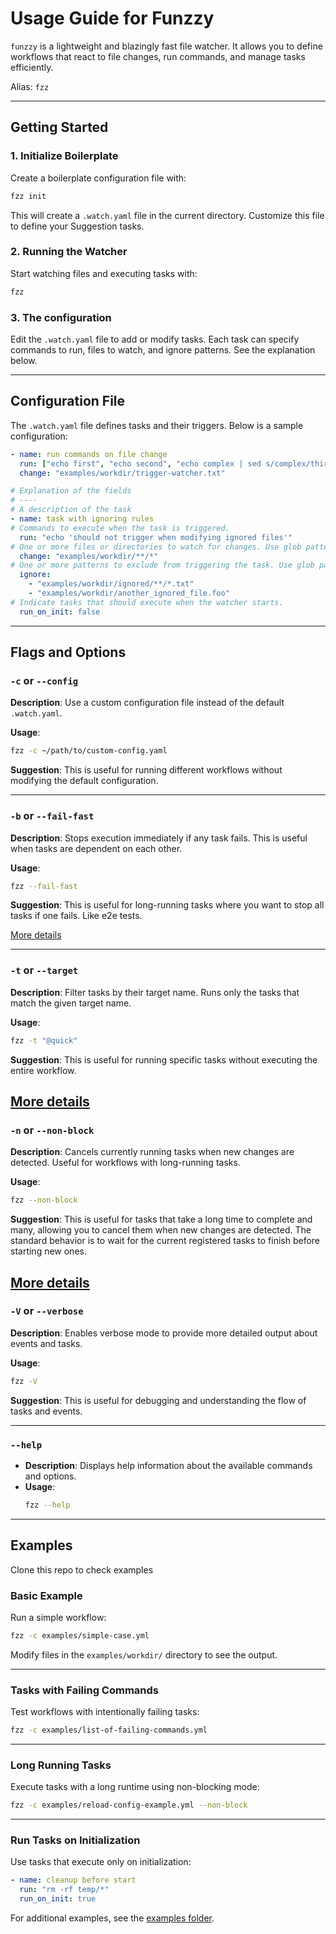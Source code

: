 # Usage Guide for Funzzy

`funzzy` is a lightweight and blazingly fast file watcher. It allows you to define workflows that react to file changes, run commands, and manage tasks efficiently.

Alias: `fzz`

---

## Getting Started

### 1. Initialize Boilerplate
Create a boilerplate configuration file with:
```bash
fzz init
```
This will create a `.watch.yaml` file in the current directory. Customize this file to define your Suggestion tasks.

### 2. Running the Watcher
Start watching files and executing tasks with:
```bash
fzz
```

### 3. The configuration
Edit the `.watch.yaml` file to add or modify tasks. Each task can specify commands to run, files to watch, and ignore patterns. See the explanation below.

---

## Configuration File

The `.watch.yaml` file defines tasks and their triggers. Below is a sample configuration:

```yaml
- name: run commands on file change
  run: ["echo first", "echo second", "echo complex | sed s/complex/third/g"]
  change: "examples/workdir/trigger-watcher.txt"

# Explanation of the fields
# ----
# A description of the task 
- name: task with ignoring rules
# Commands to execute when the task is triggered.
  run: "echo 'should not trigger when modifying ignored files'"
# One or more files or directories to watch for changes. Use glob patterns.
  change: "examples/workdir/**/*"
# One or more patterns to exclude from triggering the task. Use glob patterns.
  ignore:
    - "examples/workdir/ignored/**/*.txt"
    - "examples/workdir/another_ignored_file.foo"
# Indicate tasks that should execute when the watcher starts.
  run_on_init: false
```
---

## Flags and Options

### `-c` or `--config`
**Description**: Use a custom configuration file instead of the default `.watch.yaml`.

**Usage**:
```bash
fzz -c ~/path/to/custom-config.yaml
```

**Suggestion**: This is useful for running different workflows without modifying the default configuration.

---

### `-b` or `--fail-fast`
**Description**: Stops execution immediately if any task fails. This is useful when tasks are dependent on each other.

**Usage**:
```bash
fzz --fail-fast
```
**Suggestion**: This is useful for long-running tasks where you want to stop all tasks if one fails. Like e2e tests.

[More details](/docs/FLAG_FAIL_FAST.md)

---

### `-t` or `--target`

**Description**: Filter tasks by their target name. Runs only the tasks that match the given target name.

**Usage**:
```bash
fzz -t "@quick"
```

**Suggestion**: This is useful for running specific tasks without executing the entire workflow.

[More details](/docs/FLAG_TARGET.md)
---

### `-n` or `--non-block`
**Description**: Cancels currently running tasks when new changes are detected. Useful for workflows with long-running tasks.

**Usage**:
```bash
fzz --non-block
```
**Suggestion**: This is useful for tasks that take a long time to complete and many, allowing you to cancel them when new changes are detected.
The standard behavior is to wait for the current registered tasks to finish before starting new ones.

[More details](/docs/FLAG_NON_BLOCK.md)
---

### `-V` or `--verbose`
**Description**: Enables verbose mode to provide more detailed output about events and tasks.

**Usage**:
```bash
fzz -V
```

**Suggestion**: This is useful for debugging and understanding the flow of tasks and events.

---

### `--help`
- **Description**: Displays help information about the available commands and options.
- **Usage**:
  ```bash
  fzz --help
  ```

---

## Examples

Clone this repo to check examples

### Basic Example
Run a simple workflow:
```bash
fzz -c examples/simple-case.yml
```
Modify files in the `examples/workdir/` directory to see the output.

---

### Tasks with Failing Commands
Test workflows with intentionally failing tasks:
```bash
fzz -c examples/list-of-failing-commands.yml
```

---

### Long Running Tasks
Execute tasks with a long runtime using non-blocking mode:
```bash
fzz -c examples/reload-config-example.yml --non-block
```

---

### Run Tasks on Initialization
Use tasks that execute only on initialization:
```yaml
- name: cleanup before start
  run: "rm -rf temp/*"
  run_on_init: true
```

For additional examples, see the [examples folder](https://github.com/cristianoliveira/funzzy/tree/master/examples).
